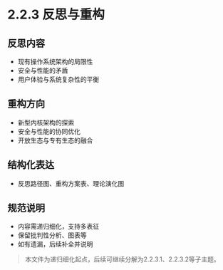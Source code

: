 # 2.2.3 反思与重构

## 反思内容
- 现有操作系统架构的局限性
- 安全与性能的矛盾
- 用户体验与系统复杂性的平衡

## 重构方向
- 新型内核架构的探索
- 安全与性能的协同优化
- 开放生态与专有生态的融合

## 结构化表达
- 反思路径图、重构方案表、理论演化图

## 规范说明
- 内容需递归细化，支持多表征
- 保留批判性分析、图表等
- 如有遗漏，后续补全并说明

> 本文件为递归细化起点，后续可继续分解为2.2.3.1、2.2.3.2等子主题。 
